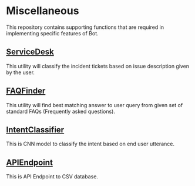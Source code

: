 # Miscellaneous
This repository contains supporting functions that are required in implementing specific features of Bot.

[ServiceDesk](/ServiceDesk)
-----------
This utility will classify the incident tickets based on issue description given by the user.

[FAQFinder](/FAQFinder)
-----------
This utility will find best matching answer to user query from given set of standard FAQs (Frequently asked questions).

[IntentClassifier](/IntentClassifier)
-----------
This is CNN model to classify the intent based on end user utterance.

[APIEndpoint](/APIEndPoint)
-----------
This is API Endpoint to CSV database.